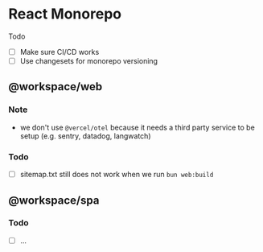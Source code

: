 # React Monorepo

Todo

- [ ] Make sure CI/CD works
- [ ] Use changesets for monorepo versioning

## @workspace/web

### Note

- we don't use `@vercel/otel` because it needs a third party service to be setup (e.g. sentry, datadog, langwatch)

### Todo

- [ ] sitemap.txt still does not work when we run `bun web:build`

## @workspace/spa

### Todo

- [ ] ...
